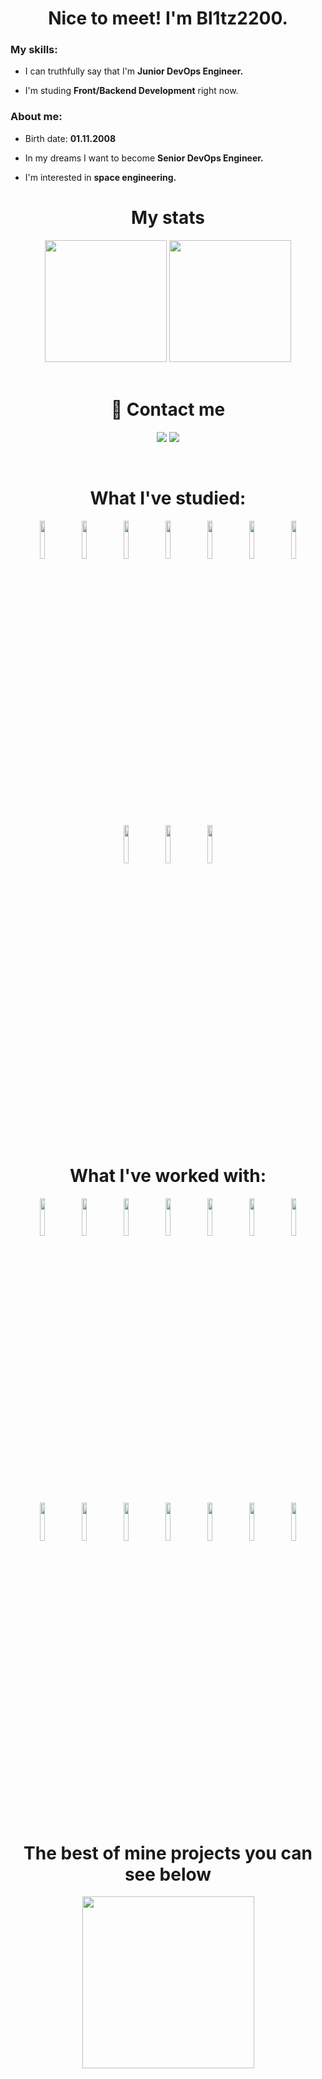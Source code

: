 <div>
    <h1 align="center">Nice to meet! I'm Bl1tz2200. </h1>
    <div>
        <div>
            <h3>My skills:</h3></li>
            <ul>
                <li><p>I can truthfully say that I'm <b>Junior DevOps Engineer.</b></p></li>
                <li><p>I'm studing <b>Front/Backend Development</b> right now.</p></li>
            </ul>
        </div>
        <div>
            <h3>About me:</h3>
            <ul>
                <li><p>Birth date: <b>01.11.2008</b></li>
                <li><p>In my dreams I want to become <b>Senior DevOps Engineer.</b></li>
                <li><p>I'm interested in <b>space engineering.</b></li>
            </ul>
        </div>
    </div>
</div>
<div>
    <h1 align="center">My stats</h1>
    <div align="center">
        <img src="https://github-readme-stats.vercel.app/api?username=Bl1tz2200&show_icons=true&theme=dark&icon_color=77d9c6" height="195vw">
        <img src="https://github-readme-stats.vercel.app/api/top-langs/?username=Bl1tz2200&layout=compact&theme=dark&icon_color=77d9c6" height="195vw">
    </div>
</div>
<br>
<div>
    <h1 align="center">🔗 Contact me</h1>
    <p align="center">
        <a href="https://t.me/Blitz_2200"><img src="https://img.shields.io/badge/Telegram-white?logo=telegram&style=for-the-badge"></a>
        <a href="https://discord.gg/637926492898328577"><img src="https://img.shields.io/badge/bl1tz2200-white?logo=discord&style=for-the-badge"></a>
    </p>
</div>
<br>
<div>
    <h1 align="center">What I've studied:</h1>
    <div align="center">
        <a href="https://www.terraform.io/"><img src="https://www.svgrepo.com/show/354447/terraform-icon.svg" width="12.5%"></a>
        <a href="https://kubernetes.io/"><img src="https://www.svgrepo.com/show/376331/kubernetes.svg" width="12.5%"></a>
        <a href="https://www.ansible.com/"><img src="https://www.svgrepo.com/show/373429/ansible.svg" width="12.5%"></a>
        <a href="https://www.jenkins.io/"><img src="https://cdn.icon-icons.com/icons2/2699/PNG/512/jenkins_logo_icon_170552.png" width="12.5%"></a>
        <a href="https://about.gitlab.com/"><img src="https://www.svgrepo.com/show/448226/gitlab.svg" width="12.5%"></a>
        <a href="https://prometheus.io/"><img src="https://www.svgrepo.com/show/374008/prometheus.svg" width="12.5%"></a>
        <a href="https://grafana.com/"><img src="https://www.svgrepo.com/show/448228/grafana.svg" width="12.5%"></a>
        <a href="https://www.docker.com/"><img src="https://www.svgrepo.com/show/448221/docker.svg" width="12.5%"></a>
        <a href="https://en.wikipedia.org/wiki/C%2B%2B"><img src="https://www.svgrepo.com/show/373528/cpp3.svg" width="12.5%"></a>
        <a href="https://en.wikipedia.org/wiki/Bash_(Unix_shell)"><img src="https://www.svgrepo.com/show/353478/bash-icon.svg" width="12.5%"></a>
    </div>
</div>
<br>
<div>
    <h1 align="center">What I've worked with:</h1>
    <div align="center">
        <a href="https://www.mysql.com/"><img src="https://www.svgrepo.com/show/303251/mysql-logo.svg" width="12.5%"></a>
        <a href="https://ubuntu.com/"><img src="https://www.svgrepo.com/show/452122/ubuntu.svg" width="12.5%"></a>
        <a href="https://nginx.org/"><img src="https://www.svgrepo.com/show/354115/nginx.svg" width="12.5%"></a>
        <a href="https://www.apache.org/"><img src="https://www.svgrepo.com/show/373433/apache.svg" width="12.5%"></a>
        <a href="https://en.wikipedia.org/wiki/HTML"><img src="https://www.svgrepo.com/show/349402/html5.svg" width="12.5%"></a>
        <a href="https://en.wikipedia.org/wiki/CSS"><img src="https://www.svgrepo.com/show/349330/css3.svg" width="12.5%"></a>
        <a href="https://en.wikipedia.org/wiki/JavaScript"><img src="https://www.svgrepo.com/show/355081/js.svg" width="12.5%"></a>
        <a href="https://react.dev/"><img src="https://www.svgrepo.com/show/452092/react.svg" width="12.5%"></a>
        <a href="https://vitejs.dev/"><img src="https://www.svgrepo.com/show/374167/vite.svg" width="12.5%"></a>
        <a href="https://www.python.org/"><img src="https://www.svgrepo.com/show/374016/python.svg" width="12.5%"></a>
        <a href="https://go.dev/"><img src="https://www.svgrepo.com/show/353795/go.svg" width="12.5%"></a>
        <a href="https://nextjs.org/"><img src="https://www.svgrepo.com/show/369457/nextjs.svg" width="12.5%"></a>
        <a href="https://nestjs.com/"><img src="https://www.svgrepo.com/show/373872/nestjs.svg" width="12.5%"></a>
        <a href="https://nodejs.org/en"><img src="https://www.svgrepo.com/show/303658/nodejs-1-logo.svg" width="12.5%"></a>
    </div>
</div>
<br>
<div>
    <h1 align="center"><strong>The best of mine projects you can see below</strong></h1>
    <p align="center">
        <img src="https://www.reshot.com/preview-assets/icons/KYN7XV4G8S/down-arrow-KYN7XV4G8S.svg" width="275">
    </p>
</div>
